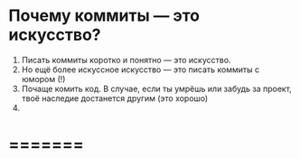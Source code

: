 # Почему коммиты — это искусство?
1. Писать коммиты коротко и понятно — это искусство. 
2. Но ещё более искуссное искусство — это писать коммиты с юмором (!)
3. Почаще комить код. В случае, если ты умрёшь или забудь за проект, твоё наследие достанется другим (это хорошо)
4.  
# ======= #